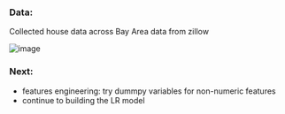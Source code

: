 ### Data:

Collected house data across Bay Area data from zillow 


![image](https://user-images.githubusercontent.com/57165743/135173461-dc303e30-6001-47c1-b154-a5b028bbc045.png)

### Next:
- features engineering: try dummpy variables for non-numeric features 
- continue to building the LR model 
